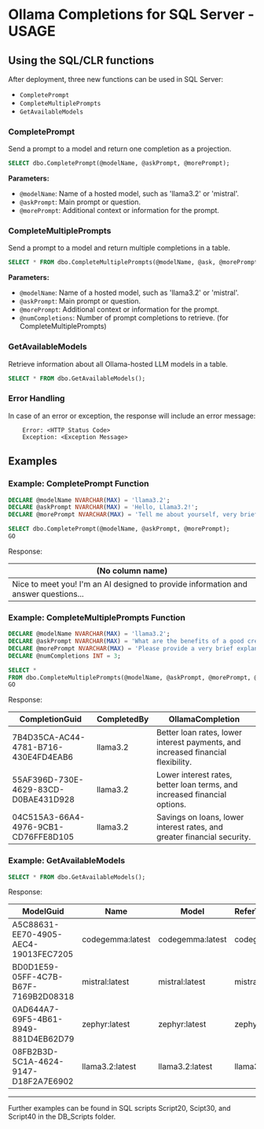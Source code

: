 # Ollama Completions for SQL Server - USAGE

## Using the SQL/CLR functions

After deployment, three new functions can be used in SQL Server:

- `CompletePrompt`
- `CompleteMultiplePrompts`
- `GetAvailableModels`

### CompletePrompt

Send a prompt to a model and return one completion as a projection.

```sql
SELECT dbo.CompletePrompt(@modelName, @askPrompt, @morePrompt);
```

**Parameters:**
- `@modelName`: Name of a hosted model, such as 'llama3.2' or 'mistral'.
- `@askPrompt`: Main prompt or question.
- `@morePrompt`: Additional context or information for the prompt.


### CompleteMultiplePrompts

Send a prompt to a model and return multiple completions in a table.

```sql
SELECT * FROM dbo.CompleteMultiplePrompts(@modelName, @ask, @morePrompt, @numCompletions);
```

**Parameters:**
- `@modelName`: Name of a hosted model, such as 'llama3.2' or 'mistral'.
- `@askPrompt`: Main prompt or question.
- `@morePrompt`: Additional context or information for the prompt.
- `@numCompletions`: Number of prompt completions to retrieve. (for CompleteMultiplePrompts)


### GetAvailableModels

Retrieve information about all Ollama-hosted LLM models in a table.

```sql
SELECT * FROM dbo.GetAvailableModels();
```

### Error Handling

In case of an error or exception, the response will include an error message:

```
    Error: <HTTP Status Code>
    Exception: <Exception Message>
```

## Examples

### Example: CompletePrompt Function

```sql
DECLARE @modelName NVARCHAR(MAX) = 'llama3.2';
DECLARE @askPrompt NVARCHAR(MAX) = 'Hello, Llama3.2!';
DECLARE @morePrompt NVARCHAR(MAX) = 'Tell me about yourself, very briefly.';

SELECT dbo.CompletePrompt(@modelName, @askPrompt, @morePrompt);
GO
```
Response:

| (No column name)                                                                    |
|-------------------------------------------------------------------------------------|
| Nice to meet you! I'm an AI designed to provide information and answer questions... |

### Example: CompleteMultiplePrompts Function

```sql
DECLARE @modelName NVARCHAR(MAX) = 'llama3.2';
DECLARE @askPrompt NVARCHAR(MAX) = 'What are the benefits of a good credit score?';
DECLARE @morePrompt NVARCHAR(MAX) = 'Please provide a very brief explanation of 10 words or less.';
DECLARE @numCompletions INT = 3;

SELECT * 
FROM dbo.CompleteMultiplePrompts(@modelName, @askPrompt, @morePrompt, @numCompletions);
GO
```
Response:

| CompletionGuid                           | CompletedBy | OllamaCompletion                                               |
|------------------------------------------|-------------|-----------------------------------------------------------------|
| 7B4D35CA-AC44-4781-B716-430E4FD4EAB6     | llama3.2    | Better loan rates, lower interest payments, and increased financial flexibility. |
| 55AF396D-730E-4629-83CD-D0BAE431D928     | llama3.2    | Lower interest rates, better loan terms, and increased financial options.        |
| 04C515A3-66A4-4976-9CB1-CD76FFE8D105     | llama3.2    | Savings on loans, lower interest rates, and greater financial security.          |


### Example: GetAvailableModels

```sql
SELECT * FROM dbo.GetAvailableModels();
```
Response: 

| ModelGuid                               | Name                | Model               | ReferToName | ModifiedAt               | Size       | Family | ParameterSize | QuantizationLevel | Digest                                                             |
|-----------------------------------------|---------------------|---------------------|-------------|--------------------------|------------|--------|---------------|-------------------|-------------------------------------------------------------------|
| A5C88631-EE70-4905-AEC4-19013FEC7205    | codegemma:latest    | codegemma:latest    | codegemma   | 2024-11-03 16:48:33.450 | 5011852809 | gemma  | 9B            | Q4_0              | 0c96700aaada572ce9bb6999d1fda9b53e9e6cef5d74fda1e066a1ba811b93f3 |
| BD0D1E59-05FF-4C7B-B67F-7169B2D08318    | mistral:latest      | mistral:latest      | mistral     | 2024-11-02 00:12:38.160 | 4113301824 | llama  | 7.2B          | Q4_0              | f974a74358d62a017b37c6f424fcdf2744ca02926c4f952513ddf474b2fa5091 |
| 0AD644A7-69F5-4B61-8949-881D4EB62D79    | zephyr:latest       | zephyr:latest       | zephyr      | 2024-10-27 11:51:03.533 | 4109854934 | llama  | 7B            | Q4_0              | bbe38b81adec6be8ff951d148864ed15a368aa2e8534a5092d444f184a56e354 |
| 08FB2B3D-5C1A-4624-9147-D18F2A7E6902    | llama3.2:latest     | llama3.2:latest     | llama3.2    | 2024-09-30 10:37:15.627 | 2019393189 | llama  | 3.2B          | Q4_K_M            | a80c4f17acd55265feec403c7aef86be0c25983ab279d83f3bcd3abbcb5b8b72 |

---

Further examples can be found in SQL scripts Script20, Scipt30, and Script40 in the DB_Scripts folder.

